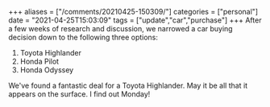 +++
aliases = ["/comments/20210425-150309/"]
categories = ["personal"]
date = "2021-04-25T15:03:09"
tags = ["update","car","purchase"]
+++
After a few weeks of research and discussion, we narrowed a car buying decision down to the following three options:

1. Toyota Highlander
2. Honda Pilot
3. Honda Odyssey

We've found a fantastic deal for a Toyota Highlander. May it be all that it appears on the surface. I find out Monday!

